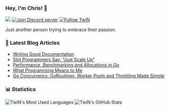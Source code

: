 ### Hey, I'm Chris! 👋

![](https://komarev.com/ghpvc/?username=TwiN&label=views)
[![Join Discord server](https://img.shields.io/discord/442432928614449155.svg?label=&logo=discord&logoColor=ffffff&color=7389D8&labelColor=6A7EC2)](https://discord.gg/TDfjeHmXDQ)
[![Follow TwiN](https://img.shields.io/github/followers/TwiN?label=Follow&style=social)](https://github.com/TwiN)


Just another person trying to embrace their passion.


### 📝 Latest Blog Articles
- [Writing Good Documentation](https://twin.sh/articles/52/writing-good-documentation)
- [Shit Programmers Say: “Just Scale Up”](https://twin.sh/articles/51/shit-programmers-say-just-scale-up)
- [Performance, Benchmarking and Allocations in Go](https://twin.sh/articles/50/performance-benchmarking-and-allocations-in-go)
- [What Programming Means to Me](https://twin.sh/articles/45/what-programming-means-to-me)
- [Go Concurrency: GoRoutines, Worker Pools and Throttling Made Simple](https://twin.sh/articles/39/go-concurrency-goroutines-worker-pools-and-throttling-made-simple)


### 📊 Statistics
![TwiN's Most Used Languages](https://github-readme-stats.vercel.app/api/top-langs/?username=TwiN)
![TwiN's GitHub Stats](https://github-readme-stats.vercel.app/api?username=TwiN&show_icons=true&count_private=true&line_height=40)
